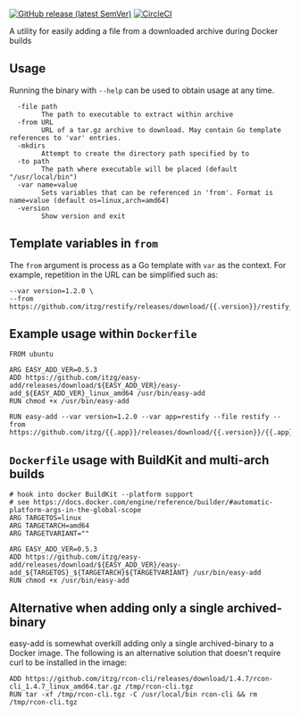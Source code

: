 [![GitHub release (latest SemVer)](https://img.shields.io/github/v/release/itzg/easy-add)](https://github.com/itzg/easy-add/releases/latest)
[![CircleCI](https://img.shields.io/circleci/build/github/itzg/easy-add)](https://app.circleci.com/pipelines/github/itzg/easy-add)

A utility for easily adding a file from a downloaded archive during Docker builds

## Usage

Running the binary with `--help` can be used to obtain usage at any time.

```
  -file path
    	The path to executable to extract within archive
  -from URL
    	URL of a tar.gz archive to download. May contain Go template references to 'var' entries.
  -mkdirs
    	Attempt to create the directory path specified by to
  -to path
    	The path where executable will be placed (default "/usr/local/bin")
  -var name=value
    	Sets variables that can be referenced in 'from'. Format is name=value (default os=linux,arch=amd64)
  -version
    	Show version and exit
```

## Template variables in `from`

The `from` argument is process as a Go template with `var` as the context. For example, repetition in the URL can be simplified such as:

```
--var version=1.2.0 \
--from https://github.com/itzg/restify/releases/download/{{.version}}/restify_{{.version}}_{{.os}}_{{.arch}}.tar.gz
```

## Example usage within `Dockerfile`

```
FROM ubuntu

ARG EASY_ADD_VER=0.5.3
ADD https://github.com/itzg/easy-add/releases/download/${EASY_ADD_VER}/easy-add_${EASY_ADD_VER}_linux_amd64 /usr/bin/easy-add
RUN chmod +x /usr/bin/easy-add

RUN easy-add --var version=1.2.0 --var app=restify --file restify --from https://github.com/itzg/{{.app}}/releases/download/{{.version}}/{{.app}}_{{.version}}_linux_amd64.tar.gz
```

## `Dockerfile` usage with BuildKit and multi-arch builds

```
# hook into docker BuildKit --platform support
# see https://docs.docker.com/engine/reference/builder/#automatic-platform-args-in-the-global-scope
ARG TARGETOS=linux
ARG TARGETARCH=amd64
ARG TARGETVARIANT=""

ARG EASY_ADD_VER=0.5.3
ADD https://github.com/itzg/easy-add/releases/download/${EASY_ADD_VER}/easy-add_${TARGETOS}_${TARGETARCH}${TARGETVARIANT} /usr/bin/easy-add
RUN chmod +x /usr/bin/easy-add
```

## Alternative when adding only a single archived-binary

easy-add is somewhat overkill adding only a single archived-binary to a Docker image. The following is an alternative solution that doesn't require curl to be installed in the image:

```
ADD https://github.com/itzg/rcon-cli/releases/download/1.4.7/rcon-cli_1.4.7_linux_amd64.tar.gz /tmp/rcon-cli.tgz
RUN tar -xf /tmp/rcon-cli.tgz -C /usr/local/bin rcon-cli && rm /tmp/rcon-cli.tgz
```
